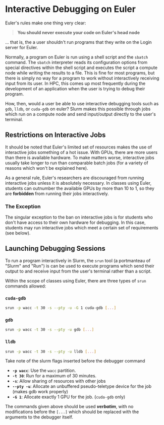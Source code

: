 # Interactive Debugging on Euler

Euler's rules make one thing very clear:
> **You should never execute your code on Euler's head node**

... that is, the a user shouldn't run programs that they write on the Login server for Euler.

Normally, a program on Euler is run using a shell script and the `sbatch` command. The `sbatch` interpreter reads its configuration options from special directives within the shell script and executes the script a compute node while writing the results to a file. This is fine for most programs, but there is simply no way for a program to work without interactively receiving input from its user. In HPC, this comes up most frequently during the development of an application when the user is trying to debug their program.

How, then, would a user be able to use interactive debugging tools such as `gdb`, `lldb`, or `cuda-gdb` on euler? Slurm makes this possible through jobs which run on a compute node and send input/output directly to the user's terminal.

## Restrictions on Interactive Jobs

It should be noted that Euler's limited set of resources makes the use of interactive jobs something of a hot issue. With GPUs, there are more users than there is available hardware. To make matters worse, interactive jobs usually take longer to run than comparable batch jobs (for a variety of reasons which won't be explained here).

As a general rule, Euler's researchers are discouraged from running interactive jobs unless it is absolutely necessary. In classes using Euler, students can outnumber the available GPUs by more than 10 to 1, so they are **forbidden** from running their jobs interactively.

### The Exception

The singular exception to the ban on interactive jobs is for students who don't have access to their own hardware for debugging. In this case, students may run interactive jobs which meet a certain set of requirements (see below).

## Launching Debugging Sessions

To run a program interactively in Slurm, the `srun` tool (a portmanteau of "Slurm" and "Run") is can be used to execute programs which send their output to and receive input from the user's terminal rather than a script.

Within the scope of classes using Euler, there are three types of `srun` commands allowed:

### `cuda-gdb`
```sh
srun -p wacc -t 30 -s --pty -u -G 1 cuda-gdb [...]
```

### `gdb`
```sh
srun -p wacc -t 30 -s --pty -u gdb [...]
```

### `lldb`
```sh
srun -p wacc -t 30 -s --pty -u lldb [...]
```

Take note of the slurm flags inserted before the debugger command
- **`-p wacc`**: Use the `wacc` partition.
- **`-t 30`**: Run for a maximum of 30 minutes.
- **`-s`**: Allow sharing of resources with other jobs
- **`--pty -u`**: Allocate an unbuffered pseudo-teletype device for the job (makes gdb work properly)
- **`-G 1`**: Allocate exactly 1 GPU for the job. (`cuda-gdb` only)

The commands given above should be used **_verbatim_**, with no modifications before the `[...]` which should be replaced with the arguments to the debugger itself.



